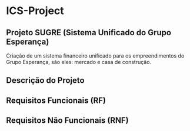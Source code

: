 # **ICS-Project**

## **Projeto SUGRE (Sistema Unificado do Grupo Esperança)**

Criação de um sistema financeiro unificado para os empreendimentos do Grupo Esperança, são eles: mercado e casa de construção.

## **Descrição do Projeto**

## Requisitos Funcionais (RF)

## Requisitos Não Funcionais (RNF)
